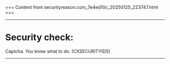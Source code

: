 === Content from securityreason.com_7e4ed10c_20250125_223747.html ===


---

# Security check:

Captcha. You know what to do. (CXSECURITYIDS)

---


